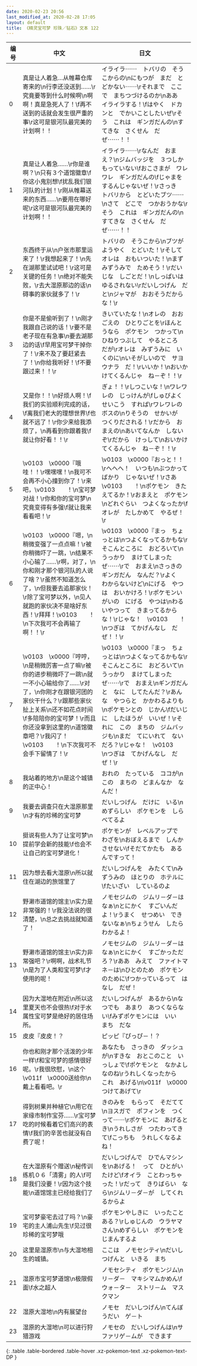 ```yaml
---
date: 2020-02-23 20:56
last_modified_at: 2020-02-28 17:05
layout: default
title: 《精灵宝可梦 珍珠／钻石》文本 122
---
```

| 编号 | 中文 | 日文 |
| ---- | ---- | ---- |
| 0 | 真是让人着急…从帷幕仓库寄来的\n行李还没送到……\r究竟要等到什么时候啊\n啊啊！真是急死人了！\f再不送到的话就会发生很严重的事\r这可是银河队最完美的计划啊！！ | イライラ⋯⋯　トバリの　そうこからの\nにもつが　まだ　とどかない⋯⋯\rそれまで　ここで　まちつづけるのか\nああ　イライラする！\fはやく　ドカンと　でかいことしたいぜ\rそう　これは　ギンガだんの\nすてきな　さくせん　だぜ⋯⋯！！ |
| 1 | 真是让人着急……\r你是谁啊？\n只有３个道馆徽章\f你这小鬼别想\f扰乱我们银河队的计划！\r刚从帷幕送来的东西……\n要用在哪好呢\r这可是银河队最完美的计划啊！！ | イライラ⋯⋯\rなんだ　おまえ？\nジムバッジを　３つしか　もっていない\fおこさまが　ワレワレ　ギンガだんの\fじゃまを　するんじゃないぜ！\rさっき　トバリから　とどいたブツ⋯⋯\nさて　どこで　つかおうかな\rそう　これは　ギンガだんの\nすてきな　さくせん　だぜ⋯⋯！！ |
| 2 | 东西终于从\n户张市那里运来了！\r我想起来了！\n先在湖那里试试吧！\r这可是关键的任务！\n绝对不能失败，\r去大湿原那边的话\n碍事的家伙就多了！\r | トバリの　そうこから\nブツが　ようやく　とどいた！\rそして　オレは　おもいついた！\nまず　みずうみで　ためそう！\rだいじな　しごとだ！\nしっぱいは　ゆるされない\rだいしつげん　だと\nジャマが　おおそうだからな！\r |
| 3 | 你是不是偷听到了！\n刚才我跟自己说的话！\r要不是老子现在有急事\n要去湖那边的话\f早用宝可梦干掉你了！\r来不及了要赶紧去了！\n你给我听好！\f不要跟过来！！\r | きいていたな！\nオレの　おおごえの　ひとりごとを\rほんとうなら　ポケモン　つかって\nひねりつぶして　やるところ　だが\rオレは　みずうみに　いくのに\nいそがしいので　サヨウナラ　だ！\rいいか！\nおいかけてくるんじゃ　ね－ぞ！！\r |
| 4 | 又是你！！\n好烦人啊！\f我们的实验顺利完成的话，\f离我们老大的理想世界\f也就不远了！\r你少来给我添烦了，\n再看到你跟着我\f就让你好看！！\r | ぎょ！！\rしつこいな！\nワレワレの　じっけんが\fしゅびよく　せいこう　すれば\rワレワレの　ボスの\nりそうの　せかいが　つくりだされる！\rだから　おまえの\nあいてなんか　しないぞ\rだから　けっして\nおいかけてくるんじゃ　ね－ぞ！！\r |
| 5 | \v0103　\x0000『哦哇！！\r嘿嘿嘿！\n我可不会再不小心撞到你了！\r来吧，\v0103　　！\n宝可梦对战！\r你和你的宝可梦\n究竟变得有多强\f就让我来看看吧！\r | \v0103　\x0000『おっと！！\rへへへ！　いつも\nぶつかってばかり　じゃないぜ！\rさあ　\v0103　　！\nポケモン　きたえてるか！\rおまえと　ポケモン\nどれぐらい　つよくなったか\fオレが　たしかめて　やるぜ！\r |
| 6 | \v0103　\x0000『嗯，\n稍微变强了一点点嘛！\r被你稍微吓了一跳，\n结果不小心输了……\r啊，对了，\n你和刚才那个银河队的人说了啥？\r虽然不知道怎么了，\n但我要去追那家伙！\r除了宝可梦以外，\n见人就跑的家伙决不是啥好东西！\r拜拜！\v0103　　！\n下次我可不会再输了啊！！\r | \v0103　\x0000『まっ　ちょっとは\nつよくなってるかもな\rそこんところに　おどろいて\nうっかり　まけてしまったぜ⋯⋯\rで　おまえ\nさっきの　ギンガだん　なんだ？\rよく　わからないけど\nにげる　やつは　おいかけろ！\rポケモンいがいの　にげる　やつは\nわるいやつって　きまってるからな！\rじゃな！　\v0103　　！\nつぎは　てかげんなし　だぜ！！\r |
| 7 | \v0103　\x0000『哼哼，\n是稍微厉害一点了嘛\r被你的进步稍微吓了一跳\n就一不小心输给你了……\r对了，\n你刚才在跟银河团的家伙干什么？\r跟那些家伙扯上关系\n还不如花点时间\f多陪陪你的宝可梦！\r而且你还没拿到这里的\n道馆徽章吧？\r我闪了！\v0103　　！\n下次我可不会手下留情了！\r | \v0103　\x0000『まっ　ちょっとは\nつよくなってるかもな\rそこんところに　おどろいて\nうっかり　まけてしまったぜ⋯⋯\rで　おまえ\nギンガだんと　なに　してたんだ？\rあんな　やつらと　かかわるよりも\nポケモンとの　じかん\fだいじに　したほうが　いいぜ！\rそれに　この　まちの　ジムバッジも\nまだ　てにいれて　ないだろ？\rじゃな！　\v0103　　\nつぎは　てかげんなし　だぜ！\r |
| 8 | 我站着的地方\n是这个城镇的正中心！ | おれの　たっている　ココが\nこの　まちの　どまんなか　なんだ！ |
| 9 | 我要去调查只在大湿原那里\n才有的珍稀的宝可梦 | だいしつげん　だけに　いる\nめずらしい　ポケモンを　しらべてるよ |
| 10 | 挺说有些人为了让宝可梦\n提前学会新的技能\f也会不让自己的宝可梦进化！ | ポケモンが　レベルアップで　わざを\nおぼえるまで　しんか　させない\fそだてかたも　あるんですって！ |
| 11 | 因为想去看大湿原\n所以就住在湖边的旅馆里了 | だいしつげんを　みたくて\nみずうみの　ほとりの　ホテルに\fたいざい　しているのよ |
| 12 | 野濑市道馆的馆主\n实力是非常强的！\r我没法说的很清楚，\n总之去挑战就知道了！ | ノモセジムの　ジムリ－ダ－はなぁ\nとにかく　すごいんだよ！\rうまく　せつめい　できないなぁ\nちょうせん　したら　わかるよ！ |
| 13 | 野濑市道馆的馆主\n实力非常强吧？\r啊啊，战术礼节\n是为了人类和宝可梦\f才使用的呢！ | ノモセジムの　ジムリ－ダ－はなぁ\nとにかく　すごかっただろ？\rああ　みえて　ファイトマネ－は\nひとのため　ポケモンのために\fつかっているって　はなし　だぜ！ |
| 14 | 因为大湿地在附近\n所以这里夏天也不会很热\f对于水属性宝可梦是绝好的居住场所。 | だいしつげんが　あるから\nなつでも　あまり　あつくならない\fみずポケモンには　いい　まち　だな |
| 15 | 皮皮『皮皮！？ | ピッピ『ぴっぴ－！？ |
| 16 | 你也和刚才那个活泼的少年一样\f和宝可梦的感情很好呢。\r我很欣慰，\n这个\v011f　\x0000送给你\n戴上看看吧。\r | あなたも　さっきの　ダッシュが\nすきな　おとこのこと　いっしょで\fポケモンと　なかよし　なのね\rうれしくなったから　これ　あげる\n\v011f　\x0000　つけてあげて\r |
| 17 | 得到树果并种植它\n用它在家缘市制作宝芬……\r宝可梦吃的时候看着它们高兴的表情\f我们的辛苦也就没有白费了呢！ | きのみを　もらって　そだてて\nヨスガで　ポフィンを　つくって⋯⋯\rポケモンに　あげるとき\nうれしさが　つたわってきて\fこっちも　うれしくなるよね！ |
| 18 | 在大湿原有个赠送\n秘传训练机０６「清雾」的人\f可是我们没要！\r因为这个技能\n道馆馆主已经给我们了 | だいしつげんで　ひでんマシンを\nあげる！　って　ひとがいたけど\fオイラ　ことわっちゃった！\rだって　きりばらい　なら\nジムリ－ダ－が　してくれるからよ |
| 19 | 宝可梦豪宅去过了吗？\n豪宅的主人浦山先生\f见过很珍稀的宝可梦哦 | ポケモンやしきに　いったことある？\rしゅじんの　ウラヤマさん\nめずらしい　ポケモンを　じまんするよ |
| 20 | 这里是湿原市\n与大湿地相生的城镇。 | ここは　ノモセシティ\nだいしつげんと　いきる　まち |
| 21 | 湿原市宝可梦道馆\n极限假面\f水之超人 | ノモセシティ　ポケモンジム\nリ－ダ－　マキシマムかめん\fウォ－タ－　ストリ－ム　マスクマン |
| 22 | 湿原大湿地\n内有展望台 | ノモセ　だいしつげん\nてんぼうだい　ゲ－ト |
| 23 | 湿原的大湿地\n可以进行狩猎游戏 | ノモセの　だいしつげんは\nサファリゲ－ムが　できます |
{: .table .table-bordered .table-hover .xz-pokemon-text .xz-pokemon-text-DP }